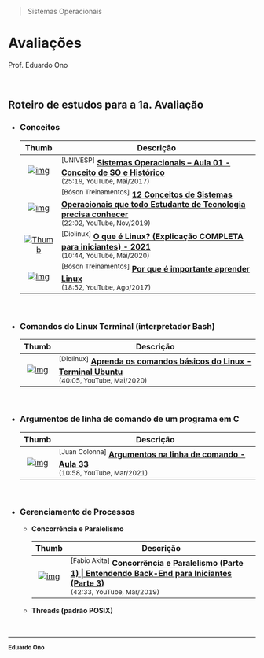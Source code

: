 > Sistemas Operacionais

# Avaliações

Prof. Eduardo Ono

<br>

## Roteiro de estudos para a 1a. Avaliação

* ### Conceitos

  | Thumb | Descrição |
  | :-: | --- |
  | [![img](https://img.youtube.com/vi/CCHZ_06DoEA/default.jpg)](https://www.youtube.com/watch?v=CCHZ_06DoEA "Sistemas Operacionais – Aula 01 - Conceito de SO e Histórico") | <sup>[UNIVESP]</sup> [__Sistemas Operacionais – Aula 01 - Conceito de SO e Histórico__](https://www.youtube.com/watch?v=CCHZ_06DoEA) <br> <small>(25:19, YouTube, Mai/2017)</small>
  | [![img](https://img.youtube.com/vi/T7lCM3l7vAQ/default.jpg)](https://www.youtube.com/watch?v=T7lCM3l7vAQ "12 Conceitos de Sistemas Operacionais que todo Estudante de Tecnologia precisa conhecer") | <sup>[Bóson Treinamentos]</sup> [__12 Conceitos de Sistemas Operacionais que todo Estudante de Tecnologia precisa conhecer__](https://www.youtube.com/watch?v=T7lCM3l7vAQ) <br> <small>(22:02, YouTube, Nov/2019)</small>
  | [![Thumb](https://img.youtube.com/vi/K05CssAbQgo/default.jpg)](https://www.youtube.com/watch?v=K05CssAbQgo "O que é Linux? (Explicação COMPLETA para iniciantes) - 2021") | <sup>[Diolinux]</sup> [__O que é Linux? (Explicação COMPLETA para iniciantes) - 2021__](https://www.youtube.com/watch?v=K05CssAbQgo) <br> <small>(10:44, YouTube, Mai/2020)</small>
  | [![img](https://img.youtube.com/vi/UsHiWIgxj2M/default.jpg)](https://www.youtube.com/watch?v=UsHiWIgxj2M "Por que é importante aprender Linux") | <sup>[Bóson Treinamentos]</sup> [__Por que é importante aprender Linux__](https://www.youtube.com/watch?v=UsHiWIgxj2M) <br> <small>(18:52, YouTube, Ago/2017)</small>

<br>

* ### Comandos do Linux Terminal (interpretador Bash)

  | Thumb | Descrição |
  | :-: | --- |
  | [![img](https://img.youtube.com/vi/JEhVB4VHsTI/default.jpg)](https://www.youtube.com/watch?v=JEhVB4VHsTI "Aprenda os comandos básicos do Linux - Terminal Ubuntu") | <sup>[Diolinux]</sup> [__Aprenda os comandos básicos do Linux - Terminal Ubuntu__](https://www.youtube.com/watch?v=JEhVB4VHsTI) <br> <small>(40:05, YouTube, Mai/2020)</small>

<br>

* ### Argumentos de linha de comando de um programa em C

  | Thumb | Descrição |
  | :-: | --- |
  | [![img](https://img.youtube.com/vi/y_VPAVOhzzY/default.jpg)](https://www.youtube.com/watch?v=y_VPAVOhzzY "Argumentos na linha de comando - Aula 33") | <sup>[Juan Colonna]</sup> [__Argumentos na linha de comando - Aula 33__](https://www.youtube.com/watch?v=y_VPAVOhzzY) <br> <small>(10:58, YouTube, Mar/2021)</small>

<br>

* ### Gerenciamento de Processos

  * <strong>Concorrência e Paralelismo</strong>

    | Thumb | Descrição |
    | :-: | --- |
    | [![img](https://img.youtube.com/vi/cx1ULv4wYxM/default.jpg)](https://www.youtube.com/watch?v=cx1ULv4wYxM "Concorrência e Paralelismo (Parte 1) \| Entendendo Back-End para Iniciantes (Parte 3)") | <sup>[Fabio Akita]</sup> [__Concorrência e Paralelismo (Parte 1) \| Entendendo Back-End para Iniciantes (Parte 3)__](https://www.youtube.com/watch?v=cx1ULv4wYxM) <br> <small>(42:33, YouTube, Mar/2019)</small>

  * <strong>Threads (padrão POSIX)<strong>

<br>

---
<sub>Eduardo Ono</sub>
